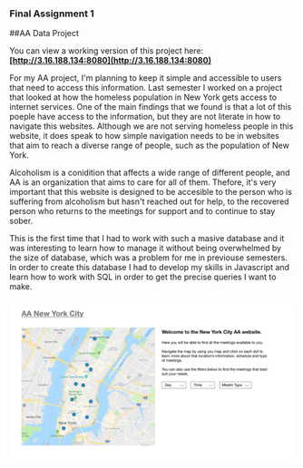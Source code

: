 ### Final Assignment 1
##AA Data Project

You can view a working version of this project here:    
**[http://3.16.188.134:8080](http://3.16.188.134:8080)**

For my AA project, I'm planning to keep it simple and accessible to users that need to access this information. Last semester I worked on a project that looked at how the homeless population in New York gets access to internet services. One of the main findings that we found is that a lot of this poeple have access to the information, but they are not literate in how to navigate this websites. Although we are not serving homeless people in this website, it does speak to how simple navigation needs to be in websites that aim to reach a diverse range of people, such as the population of New York.

Alcoholism is a conidition that affects a wide range of different people, and AA is an organization that aims to care for all of them. Thefore, it's very important that this website is designed to be accesible to the person who is suffering from alcoholism but hasn't reached out for help, to the recovered person who returns to the meetings for support and to continue to stay sober.

This is the first time that I had to work with such a masive database and it was interesting to learn how to manage it without being overwhelmed by the size of database, which was a problem for me in previouse semesters. In order to create this database I had to develop my skills in Javascript and learn how to work with SQL in order to get the precise queries I want to make.

<img src="https://github.com/herrj636/data-structures/blob/master/assignment-11/AA%20UI/AA_UI1.png">

